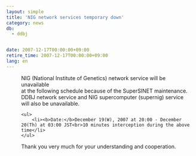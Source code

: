 ```yaml
---
layout: simple
title: 'NIG network services temporary down'
category: news
db:
  - ddbj


date: 2007-12-17T00:00:00+09:00
retire_time: 2007-12-17T00:00:00+09:00
lang: en
---
```


<html>
<dd>NIG (National Institute of Genetics) network service will be unavailable<br> at the following schedule because of the SuperSINET maintenance.<br> DDBJ network service and NIG supercomputer (supernig) service<br> will also be unavailable.
<dd>

    <ul>
        <li><b>Date:</b>December 19(W), 2007 at 20:00 - December 20(Th) at 03:00 JST<br>10 minutes interception during the above time</li>
    </ul>
<dd> Thank you very much for your understanding and cooperation.</dd>
</dd>
</dd>
</html>
